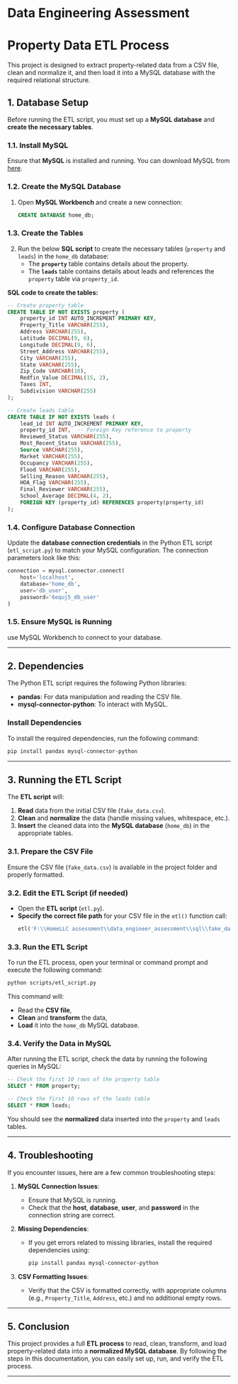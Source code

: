 # Data Engineering Assessment

# **Property Data ETL Process**

This project is designed to extract property-related data from a CSV file, clean and normalize it, and then load it into a MySQL database with the required relational structure.

## **1. Database Setup**
Before running the ETL script, you must set up a **MySQL database** and **create the necessary tables**.

### **1.1. Install MySQL**
Ensure that **MySQL** is installed and running. You can download MySQL from [here](https://dev.mysql.com/downloads/).

### **1.2. Create the MySQL Database**
1. Open **MySQL Workbench** and create a new connection:
   ```sql
   CREATE DATABASE home_db;
   ```

### **1.3. Create the Tables**
2. Run the below **SQL script** to create the necessary tables (`property` and `leads`) in the `home_db` database:
   - The **`property`** table contains details about the property.
   - The **`leads`** table contains details about leads and references the `property` table via `property_id`.

**SQL code to create the tables:**
```sql
-- Create property table
CREATE TABLE IF NOT EXISTS property (
    property_id INT AUTO_INCREMENT PRIMARY KEY,
    Property_Title VARCHAR(255),
    Address VARCHAR(255),
    Latitude DECIMAL(9, 6),
    Longitude DECIMAL(9, 6),
    Street_Address VARCHAR(255),
    City VARCHAR(255),
    State VARCHAR(255),
    Zip_Code VARCHAR(10),
    Redfin_Value DECIMAL(15, 2),
    Taxes INT,
    Subdivision VARCHAR(255)
);

-- Create leads table
CREATE TABLE IF NOT EXISTS leads (
    lead_id INT AUTO_INCREMENT PRIMARY KEY,
    property_id INT,  -- Foreign Key reference to property
    Reviewed_Status VARCHAR(255),
    Most_Recent_Status VARCHAR(255),
    Source VARCHAR(255),
    Market VARCHAR(255),
    Occupancy VARCHAR(255),
    Flood VARCHAR(255),
    Selling_Reason VARCHAR(255),
    HOA_Flag VARCHAR(255),
    Final_Reviewer VARCHAR(255),
    School_Average DECIMAL(4, 2),
    FOREIGN KEY (property_id) REFERENCES property(property_id)
);
```

### **1.4. Configure Database Connection**
Update the **database connection credentials** in the Python ETL script (`etl_script.py`) to match your MySQL configuration. The connection parameters look like this:
```python
connection = mysql.connector.connect(
    host='localhost',   
    database='home_db',  
    user='db_user',  
    password='6equj5_db_user'  
)
```

### **1.5. Ensure MySQL is Running**
 use MySQL Workbench to connect to your database.

---

## **2. Dependencies**
The Python ETL script requires the following Python libraries:
- **pandas**: For data manipulation and reading the CSV file.
- **mysql-connector-python**: To interact with MySQL.

### **Install Dependencies**
To install the required dependencies, run the following command:
```bash
pip install pandas mysql-connector-python
```

---

## **3. Running the ETL Script**
The **ETL script** will:
1. **Read** data from the initial CSV file (`fake_data.csv`).
2. **Clean** and **normalize** the data (handle missing values, whitespace, etc.).
3. **Insert** the cleaned data into the **MySQL database** (`home_db`) in the appropriate tables.

### **3.1. Prepare the CSV File**
Ensure the CSV file (`fake_data.csv`) is available in the project folder and properly formatted.

### **3.2. Edit the ETL Script (if needed)**
- Open the **ETL script** (`etl.py`).
- **Specify the correct file path** for your CSV file in the `etl()` function call:
  ```python
  etl('F:\\HomeLLC assessment\\data_engineer_assessment\\sql\\fake_data.csv')  # this one is mine path location, change it to yours
  ```

### **3.3. Run the ETL Script**
To run the ETL process, open your terminal or command prompt and execute the following command:
```bash
python scripts/etl_script.py
```
This command will:
- Read the **CSV file**,
- **Clean** and **transform** the data,
- **Load** it into the `home_db` MySQL database.

### **3.4. Verify the Data in MySQL**
After running the ETL script, check the data by running the following queries in MySQL:
```sql
-- Check the first 10 rows of the property table
SELECT * FROM property;

-- Check the first 10 rows of the leads table
SELECT * FROM leads;
```



You should see the **normalized** data inserted into the `property` and `leads` tables.

---

## **4. Troubleshooting**
If you encounter issues, here are a few common troubleshooting steps:

1. **MySQL Connection Issues**:
   - Ensure that MySQL is running.
   - Check that the **host**, **database**, **user**, and **password** in the connection string are correct.

2. **Missing Dependencies**:
   - If you get errors related to missing libraries, install the required dependencies using:
     ```bash
     pip install pandas mysql-connector-python
     ```

3. **CSV Formatting Issues**:
   - Verify that the CSV is formatted correctly, with appropriate columns (e.g., `Property_Title`, `Address`, etc.) and no additional empty rows.

---

## **5. Conclusion**
This project provides a full **ETL process** to read, clean, transform, and load property-related data into a **normalized MySQL database**. By following the steps in this documentation, you can easily set up, run, and verify the ETL process.

---

